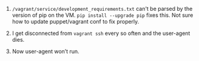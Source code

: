 1. `/vagrant/service/development_requirements.txt` can't be parsed by the version of pip on the VM. `pip install --upgrade pip` fixes this. Not sure how to update puppet/vagrant conf to fix properly.

1. I get disconnected from `vagrant ssh` every so often and the user-agent dies.

1. Now user-agent won’t run.
